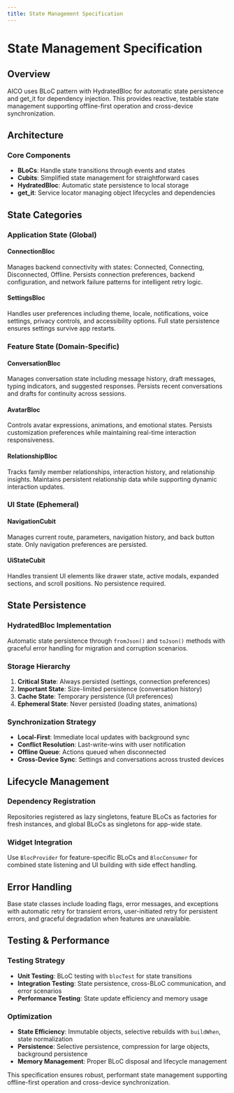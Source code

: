 ```yaml
---
title: State Management Specification
---
```


# State Management Specification

## Overview

AICO uses BLoC pattern with HydratedBloc for automatic state persistence and get_it for dependency injection. This provides reactive, testable state management supporting offline-first operation and cross-device synchronization.

## Architecture

### Core Components
- **BLoCs**: Handle state transitions through events and states
- **Cubits**: Simplified state management for straightforward cases
- **HydratedBloc**: Automatic state persistence to local storage
- **get_it**: Service locator managing object lifecycles and dependencies

## State Categories

### Application State (Global)

#### ConnectionBloc
Manages backend connectivity with states: Connected, Connecting, Disconnected, Offline. Persists connection preferences, backend configuration, and network failure patterns for intelligent retry logic.

#### SettingsBloc  
Handles user preferences including theme, locale, notifications, voice settings, privacy controls, and accessibility options. Full state persistence ensures settings survive app restarts.

### Feature State (Domain-Specific)

#### ConversationBloc
Manages conversation state including message history, draft messages, typing indicators, and suggested responses. Persists recent conversations and drafts for continuity across sessions.

#### AvatarBloc
Controls avatar expressions, animations, and emotional states. Persists customization preferences while maintaining real-time interaction responsiveness.

#### RelationshipBloc
Tracks family member relationships, interaction history, and relationship insights. Maintains persistent relationship data while supporting dynamic interaction updates.

### UI State (Ephemeral)

#### NavigationCubit
Manages current route, parameters, navigation history, and back button state. Only navigation preferences are persisted.

#### UiStateCubit
Handles transient UI elements like drawer state, active modals, expanded sections, and scroll positions. No persistence required.

## State Persistence

### HydratedBloc Implementation
Automatic state persistence through `fromJson()` and `toJson()` methods with graceful error handling for migration and corruption scenarios.

### Storage Hierarchy
1. **Critical State**: Always persisted (settings, connection preferences)
2. **Important State**: Size-limited persistence (conversation history)
3. **Cache State**: Temporary persistence (UI preferences)
4. **Ephemeral State**: Never persisted (loading states, animations)

### Synchronization Strategy
- **Local-First**: Immediate local updates with background sync
- **Conflict Resolution**: Last-write-wins with user notification
- **Offline Queue**: Actions queued when disconnected
- **Cross-Device Sync**: Settings and conversations across trusted devices

## Lifecycle Management

### Dependency Registration
Repositories registered as lazy singletons, feature BLoCs as factories for fresh instances, and global BLoCs as singletons for app-wide state.

### Widget Integration
Use `BlocProvider` for feature-specific BLoCs and `BlocConsumer` for combined state listening and UI building with side effect handling.

## Error Handling

Base state classes include loading flags, error messages, and exceptions with automatic retry for transient errors, user-initiated retry for persistent errors, and graceful degradation when features are unavailable.

## Testing & Performance

### Testing Strategy
- **Unit Testing**: BLoC testing with `blocTest` for state transitions
- **Integration Testing**: State persistence, cross-BLoC communication, and error scenarios
- **Performance Testing**: State update efficiency and memory usage

### Optimization
- **State Efficiency**: Immutable objects, selective rebuilds with `buildWhen`, state normalization
- **Persistence**: Selective persistence, compression for large objects, background persistence
- **Memory Management**: Proper BLoC disposal and lifecycle management

This specification ensures robust, performant state management supporting offline-first operation and cross-device synchronization.

